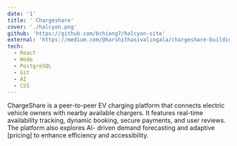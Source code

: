 ```yaml
---
date: '1'
title: ' Chargeshare'
cover: './halcyon.png'
github: 'https://github.com/bchiang7/halcyon-site'
external: 'https://medium.com/@harshithasivalingala/chargeshare-building-a-peer-to-peer-ev-charging-network-783edd6a884a'
tech:
  - React
  - Node
  - PostgreSQL
  - Git
  - AI
  - CSS
---
```


ChargeShare is a peer-to-peer EV charging platform that connects electric vehicle
owners with nearby available chargers. It features real-time availability tracking,
dynamic booking, secure payments, and user reviews. The platform also explores AI-
driven demand forecasting and adaptive [pricing] to enhance efficiency and accessibility.
